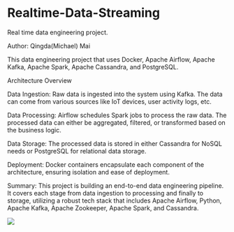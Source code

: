 # Realtime-Data-Streaming
Real time data engineering project.

Author: Qingda(Michael) Mai

This data engineering project that uses Docker, Apache Airflow, Apache Kafka, Apache Spark, Apache Cassandra, and PostgreSQL.

Architecture Overview

Data Ingestion: Raw data is ingested into the system using Kafka. The data can come from various sources like IoT devices, user activity logs, etc.

Data Processing: Airflow schedules Spark jobs to process the raw data. The processed data can either be aggregated, filtered, or transformed based on the business logic.

Data Storage: The processed data is stored in either Cassandra for NoSQL needs or PostgreSQL for relational data storage.

Deployment: Docker containers encapsulate each component of the architecture, ensuring isolation and ease of deployment.


Summary:  This project is building an end-to-end data engineering pipeline. It covers each stage from data ingestion to processing and finally to storage, utilizing a robust tech stack that includes Apache Airflow, Python, Apache Kafka, Apache Zookeeper, Apache Spark, and Cassandra.

![](https://github.com/michaelearncoding/Realtime-Data-Streaming/blob/main/Data%20engineering%20architecture.png?raw=true)
